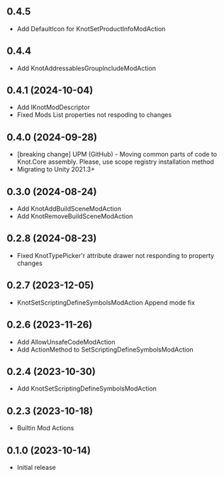 ## 0.4.5

* Add DefaultIcon for KnotSetProductInfoModAction

## 0.4.4

* Add KnotAddressablesGroupIncludeModAction

## 0.4.1 (2024-10-04)

* Add IKnotModDescriptor
* Fixed Mods List properties not respoding to changes

## 0.4.0 (2024-09-28)

* [breaking change] UPM (GitHub) - Moving common parts of code to Knot.Core assembly. Please, use scope registry installation method
* Migrating to Unity 2021.3+

## 0.3.0 (2024-08-24)

* Add KnotAddBuildSceneModAction
* Add KnotRemoveBuildSceneModAction

## 0.2.8 (2024-08-23)

* Fixed KnotTypePicker'r attribute drawer not responding to property changes

## 0.2.7 (2023-12-05)
* KnotSetScriptingDefineSymbolsModAction Append mode fix

## 0.2.6 (2023-11-26)
* Add AllowUnsafeCodeModAction
* Add ActionMethod to SetScriptingDefineSymbolsModAction

## 0.2.4 (2023-10-30)
* Add KnotSetScriptingDefineSymbolsModAction

## 0.2.3 (2023-10-18)
* Builtin Mod Actions

## 0.1.0 (2023-10-14)
* Initial release